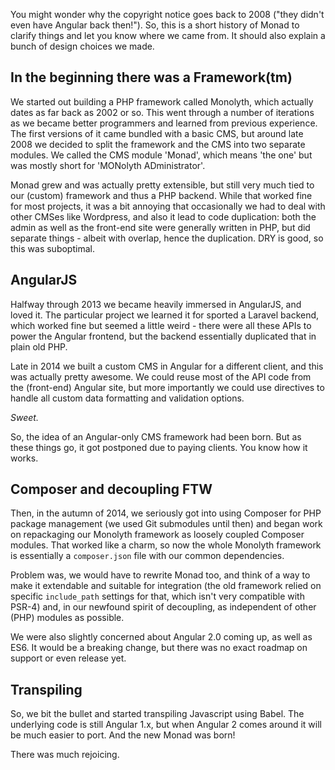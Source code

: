You might wonder why the copyright notice goes back to 2008 ("they didn't even
have Angular back then!"). So, this is a short history of Monad to clarify
things and let you know where we came from. It should also explain a bunch of
design choices we made.

## In the beginning there was a Framework(tm)
We started out building a PHP framework called Monolyth, which actually dates as
far back as 2002 or so. This went through a number of iterations as we became
better programmers and learned from previous experience. The first versions of
it came bundled with a basic CMS, but around late 2008 we decided to split the
framework and the CMS into two separate modules. We called the CMS module
'Monad', which means 'the one' but was mostly short for 'MONolyth
ADministrator'.

Monad grew and was actually pretty extensible, but still very much tied to our
(custom) framework and thus a PHP backend. While that worked fine for most
projects, it was a bit annoying that occasionally we had to deal with other
CMSes like Wordpress, and also it lead to code duplication: both the admin as
well as the front-end site were generally written in PHP, but did separate
things - albeit with overlap, hence the duplication. DRY is good, so this was
suboptimal.

## AngularJS
Halfway through 2013 we became heavily immersed in AngularJS, and loved it. The
particular project we learned it for sported a Laravel backend, which worked
fine but seemed a little weird - there were all these APIs to power the Angular
frontend, but the backend essentially duplicated that in plain old PHP.

Late in 2014 we built a custom CMS in Angular for a different client, and this
was actually pretty awesome. We could reuse most of the API code from the
(front-end) Angular site, but more importantly we could use directives to
handle all custom data formatting and validation options.

*Sweet.*

So, the idea of an Angular-only CMS framework had been born. But as these things
go, it got postponed due to paying clients. You know how it works.

## Composer and decoupling FTW
Then, in the autumn of 2014, we seriously got into using Composer for PHP
package management (we used Git submodules until then) and began work on
repackaging our Monolyth framework as loosely coupled Composer modules.
That worked like a charm, so now the whole Monolyth framework is essentially a
`composer.json` file with our common dependencies.

Problem was, we would have to rewrite Monad too, and think of a way to make it
extendable and suitable for integration (the old framework relied on specific
`include_path` settings for that, which isn't very compatible with PSR-4) and,
in our newfound spirit of decoupling, as independent of other (PHP) modules as
possible.

We were also slightly concerned about Angular 2.0 coming up, as well as ES6. It
would be a breaking change, but there was no exact roadmap on support or even
release yet.

## Transpiling
So, we bit the bullet and started transpiling Javascript using Babel. The
underlying code is still Angular 1.x, but when Angular 2 comes around it will be
much easier to port. And the new Monad was born!

There was much rejoicing.

